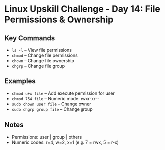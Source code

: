 # Linux Upskill Challenge - Day 14: File Permissions & Ownership

## Key Commands

- `ls -l` – View file permissions
- `chmod` – Change file permissions
- `chown` – Change file ownership
- `chgrp` – Change file group

## Examples

- `chmod u+x file` – Add execute permission for user
- `chmod 754 file` – Numeric mode: rwxr-xr--
- `sudo chown user file` – Change owner
- `sudo chgrp group file` – Change group

## Notes

- Permissions: user | group | others
- Numeric codes: r=4, w=2, x=1 (e.g. 7 = rwx, 5 = r-x)

